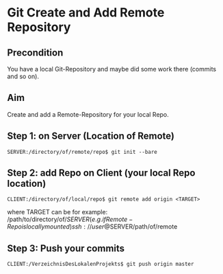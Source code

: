 # Git Create and Add Remote Repository

## Precondition

You have a local Git-Repository and maybe did some work there (commits and so on).

## Aim

Create and add a Remote-Repository for your local Repo.

## Step 1: on Server (Location of Remote)

```
SERVER:/directory/of/remote/repo$ git init --bare
```

## Step 2: add Repo on Client (your local Repo location)

```
CLIENT:/directory/of/local/repo$ git remote add origin <TARGET>
```

where TARGET can be for example:
/path/to/directory/of/$SERVER (e.g. if Remote-Repo is locally mounted)
ssh://user@$SERVER/path/of/remote

## Step 3: Push your commits

```
CLIENT:/VerzeichnisDesLokalenProjekts$ git push origin master
```